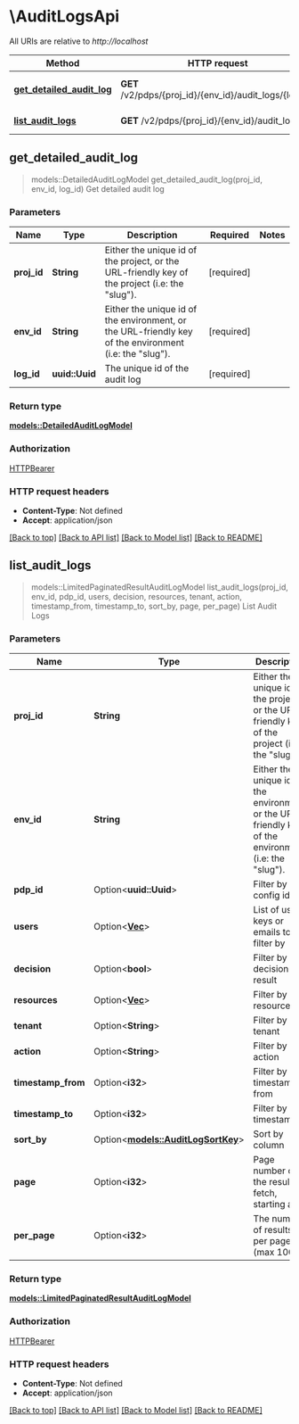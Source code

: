 # \AuditLogsApi

All URIs are relative to *http://localhost*

Method | HTTP request | Description
------------- | ------------- | -------------
[**get_detailed_audit_log**](AuditLogsApi.md#get_detailed_audit_log) | **GET** /v2/pdps/{proj_id}/{env_id}/audit_logs/{log_id} | Get detailed audit log
[**list_audit_logs**](AuditLogsApi.md#list_audit_logs) | **GET** /v2/pdps/{proj_id}/{env_id}/audit_logs | List Audit Logs



## get_detailed_audit_log

> models::DetailedAuditLogModel get_detailed_audit_log(proj_id, env_id, log_id)
Get detailed audit log

### Parameters


Name | Type | Description  | Required | Notes
------------- | ------------- | ------------- | ------------- | -------------
**proj_id** | **String** | Either the unique id of the project, or the URL-friendly key of the project (i.e: the \"slug\"). | [required] |
**env_id** | **String** | Either the unique id of the environment, or the URL-friendly key of the environment (i.e: the \"slug\"). | [required] |
**log_id** | **uuid::Uuid** | The unique id of the audit log | [required] |

### Return type

[**models::DetailedAuditLogModel**](DetailedAuditLogModel.md)

### Authorization

[HTTPBearer](../README.md#HTTPBearer)

### HTTP request headers

- **Content-Type**: Not defined
- **Accept**: application/json

[[Back to top]](#) [[Back to API list]](../README.md#documentation-for-api-endpoints) [[Back to Model list]](../README.md#documentation-for-models) [[Back to README]](../README.md)


## list_audit_logs

> models::LimitedPaginatedResultAuditLogModel list_audit_logs(proj_id, env_id, pdp_id, users, decision, resources, tenant, action, timestamp_from, timestamp_to, sort_by, page, per_page)
List Audit Logs

### Parameters


Name | Type | Description  | Required | Notes
------------- | ------------- | ------------- | ------------- | -------------
**proj_id** | **String** | Either the unique id of the project, or the URL-friendly key of the project (i.e: the \"slug\"). | [required] |
**env_id** | **String** | Either the unique id of the environment, or the URL-friendly key of the environment (i.e: the \"slug\"). | [required] |
**pdp_id** | Option<**uuid::Uuid**> | Filter by pdp config id |  |
**users** | Option<[**Vec<String>**](String.md)> | List of user keys or emails to filter by |  |
**decision** | Option<**bool**> | Filter by decision result |  |
**resources** | Option<[**Vec<String>**](String.md)> | Filter by resources |  |
**tenant** | Option<**String**> | Filter by tenant |  |
**action** | Option<**String**> | Filter by action |  |
**timestamp_from** | Option<**i32**> | Filter by timestamp from |  |
**timestamp_to** | Option<**i32**> | Filter by timestamp to |  |
**sort_by** | Option<[**models::AuditLogSortKey**](.md)> | Sort by column |  |[default to timestamp]
**page** | Option<**i32**> | Page number of the results to fetch, starting at 1. |  |[default to 1]
**per_page** | Option<**i32**> | The number of results per page (max 100). |  |[default to 30]

### Return type

[**models::LimitedPaginatedResultAuditLogModel**](LimitedPaginatedResult_AuditLogModel_.md)

### Authorization

[HTTPBearer](../README.md#HTTPBearer)

### HTTP request headers

- **Content-Type**: Not defined
- **Accept**: application/json

[[Back to top]](#) [[Back to API list]](../README.md#documentation-for-api-endpoints) [[Back to Model list]](../README.md#documentation-for-models) [[Back to README]](../README.md)

